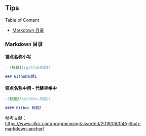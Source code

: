 ## Tips

Table of Content

- [Markdown 目录](#markdown-目录)



### Markdown 目录

#### 锚点名称小写

```markdown
- [标题1](github标题1)

### Github标题1
```

#### 锚点名称中用 - 代替空格中

```markdown
-[标题2](githbu-标题2)

#### Github 标题2
```

参考文献：https://www.clloz.com/programming/assorted/2019/06/04/github-markdown-anchor/
